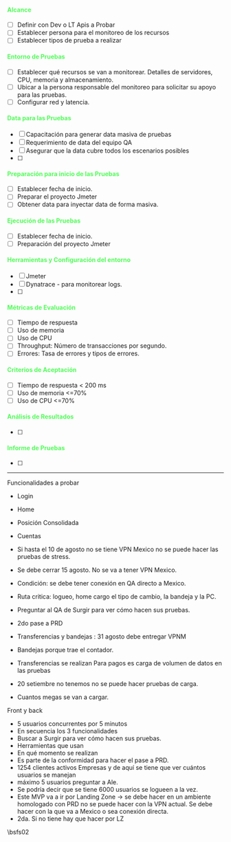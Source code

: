#### <span style="color:rgb(81,253,89);">Alcance</SPAN>
- [ ] Definir con Dev o LT Apis a Probar
- [ ] Establecer persona para el monitoreo de los recursos
- [ ] Establecer tipos de prueba a realizar
#### <span style="color:rgb(81,253,89);">Entorno de Pruebas</span>
- [ ] Establecer qué recursos se van a monitorear. Detalles de servidores, CPU, memoria y almacenamiento.
- [ ] Ubicar a la persona responsable del monitoreo para solicitar su apoyo para las pruebas.
- [ ] Configurar red y latencia.
#### <span style="color:rgb(81,253,89);">Data para las Pruebas</span>
- [ ] Capacitación para generar data masiva de pruebas
- [ ] Requerimiento de data del equipo QA
- [ ] Asegurar que la data cubre todos los escenarios posibles
- [ ] 
#### <span style="color:rgb(81,253,89);">Preparación para inicio de las Pruebas</span>
- [ ] Establecer fecha de inicio.
- [ ] Preparar el proyecto Jmeter
- [ ] Obtener data para inyectar data de forma masiva.
#### <span style="color:rgb(81,253,89);">Ejecución de las Pruebas</span>
- [ ] Establecer fecha de inicio.
- [ ] Preparación del proyecto Jmeter
#### <span style="color:rgb(81,253,89);">Herramientas y Configuración del entorno</span>
- [ ] Jmeter
- [ ] Dynatrace - para monitorear logs.
- [ ] 
#### <span style="color:rgb(81,253,89);">Métricas de Evaluación</span>
- [ ] Tiempo de respuesta
- [ ] Uso de memoria
- [ ] Uso de CPU
- [ ] Throughput: Número de transacciones por segundo.
- [ ] Errores: Tasa de errores y tipos de errores.
#### <span style="color:rgb(81,253,89);">Criterios de Aceptación</span>
- [ ] Tiempo de respuesta < 200 ms
- [ ] Uso de memoria <=70%
- [ ] Uso de CPU <=70%
#### <span style="color:rgb(81,253,89);">Análisis de Resultados</span>
- [ ] 
#### <span style="color:rgb(81,253,89);">Informe de Pruebas</span>
- [ ] 

-----------------------
Funcionalidades a probar
- Login
- Home
- Posición Consolidada
- Cuentas
- Si hasta el 10 de agosto no se tiene VPN Mexico no se puede hacer las pruebas de stress.
- Se debe cerrar 15 agosto. No se va a tener VPN Mexico.
- Condición: se debe tener conexión en QA directo a Mexico.
- Ruta critica: logueo, home cargo el tipo de cambio, la bandeja y la PC.
- Preguntar al QA de Surgir para ver cómo hacen sus pruebas.

- 2do pase a PRD
- Transferencias y bandejas : 31 agosto debe entregar VPNM
- Bandejas porque trae el contador.
- Transferencias se realizan 
Para pagos es carga de volumen de datos en las pruebas
- 20 setiembre no tenemos no se puede hacer pruebas de carga.
- Cuantos megas se van a cargar.

Front y back
- 5 usuarios concurrentes por 5 minutos
- En secuencia los 3 funcionalidades
- Buscar a Surgir para ver cómo hacen sus pruebas.
- Herramientas que usan
- En qué momento se realizan
- Es parte de la conformidad para hacer el pase a PRD.
- 1254 clientes activos Empresas y de aquí se tiene que ver cuántos usuarios se manejan
- máximo 5 usuarios preguntar a Ale.
- Se podría decir que se tiene 6000 usuarios se logueen a la vez.
- Este MVP va a ir por Landing Zone -> se debe hacer en un ambiente homologado con PRD no se puede hacer con la VPN actual. Se debe hacer con la que va a Mexico o sea conexión directa.
- 2da. Si no tiene hay que hacer por LZ 


\\bsfs02